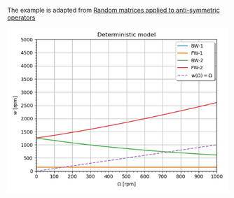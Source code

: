 The example is adapted from [Random matrices applied to anti-symmetric operators](https://doi.org/10.1007/s40430-024-04871-5)

![Campbell diagram](Campbell_diagram.png "Campbell diagram")
